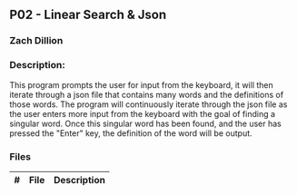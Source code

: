 ## P02 - Linear Search & Json
### Zach Dillion
### Description:

This program prompts the user for input from the keyboard, it will then iterate through a json file that contains many words and the definitions of those words.
The program will continuously iterate through the json file as the user enters more input from the keyboard with the goal of finding a singular word.
Once this singular word has been found, and the user has pressed the "Enter" key, the definition of the word will be output.

### Files

|   #   | File     | Description    |
| :---: | -------- | -------------- |

